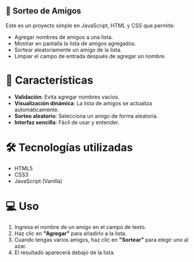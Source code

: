 ## 🎯 Sorteo de Amigos

Este es un proyecto simple en JavaScript, HTML y CSS que permite:
- Agregar nombres de amigos a una lista.
- Mostrar en pantalla la lista de amigos agregados.
- Sortear aleatoriamente un amigo de la lista.
- Limpiar el campo de entrada después de agregar un nombre.

# 🚀 Características
- **Validación**: Evita agregar nombres vacíos.
- **Visualización dinámica**: La lista de amigos se actualiza automáticamente.
- **Sorteo aleatorio**: Selecciona un amigo de forma aleatoria.
- **Interfaz sencilla**: Fácil de usar y entender.

# 🛠 Tecnologías utilizadas
- HTML5
- CSS3
- JavaScript (Vanilla)

# 💻 Uso
1. Ingresa el nombre de un amigo en el campo de texto.
2. Haz clic en **"Agregar"** para añadirlo a la lista.
3. Cuando tengas varios amigos, haz clic en **"Sortear"** para elegir uno al azar.
4. El resultado aparecerá debajo de la lista.
